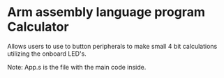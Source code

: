 # Arm assembly language program Calculator
Allows users to use to button peripherals to make small 4 bit calculations utilizing the onboard LED's.


Note: App.s is the file with the main code inside.
